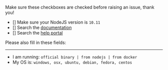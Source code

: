 Make sure these checkboxes are checked before raising an issue, thank you!

- [] Make sure your NodeJS version is `10.11`
- [] Search the [documentation](https://botpress.io/docs)
- [] Search the [help portal](https://help.botpress.io/)

Please also fill in these fields:

---

* I am running: `official binary | from nodejs | from docker`
* My OS is: `windows, osx, ubuntu, debian, fedora, centos`
